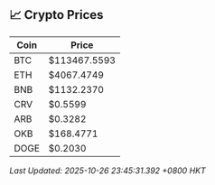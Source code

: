 ## 📈 Crypto Prices

| Coin | Price |
| ---- | ----- |
| BTC | $113467.5593 |
| ETH | $4067.4749 |
| BNB | $1132.2370 |
| CRV | $0.5599 |
| ARB | $0.3282 |
| OKB | $168.4771 |
| DOGE | $0.2030 |

_Last Updated: 2025-10-26 23:45:31.392 +0800 HKT_